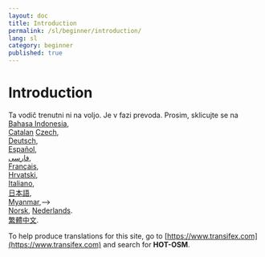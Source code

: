 ```yaml
---
layout: doc
title: Introduction
permalink: /sl/beginner/introduction/
lang: sl
category: beginner
published: true
---
```


Introduction
=============================  

Ta vodič trenutni ni na voljo. Je v fazi prevoda. Prosim, sklicujte se na 
[Bahasa Indonesia](/bi/beginner/introduction/),  
[Catalan](/ca/beginner/introduction/)
[Czech](/cs/beginner/introduction/),   
[Deutsch](/de/beginner/introduction/),  
[Español](/es/beginner/introduction/),  
[فارسی](/fa/beginner/introduction/),  
[Français](/fr/beginner/introduction/),  
[Hrvatski](/hr/beginner/introduction/),  
[Italiano](/it/beginner/introduction/),  
[日本語](/ja/beginner/introduction/),  
[Myanmar](/my/beginner/introduction/),-->  
[Norsk](/nb/beginner/introduction/), 
[Nederlands](/nl/beginner/introduction/).  <!--
[Português](/pt/beginner/introduction/),  
[Русский](/ru/beginner/introduction/),  
[Kiswahili](/sw/beginner/introduction/), 
[Shqip](/sq/beginner/introduction/),  
[Українська](/uk/beginner/introduction/), 
[简体中文](/zh/beginner/introduction/).-->  
[繁體中文](/zh-tw/beginner/introduction/).

To help produce translations for this site, go to [https://www.transifex.com](https://www.transifex.com) and search for **HOT-OSM**.
